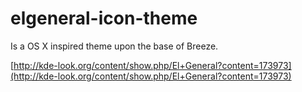 # elgeneral-icon-theme
 Is a OS X inspired theme upon the base of Breeze.
 
 [http://kde-look.org/content/show.php/El+General?content=173973](http://kde-look.org/content/show.php/El+General?content=173973)
